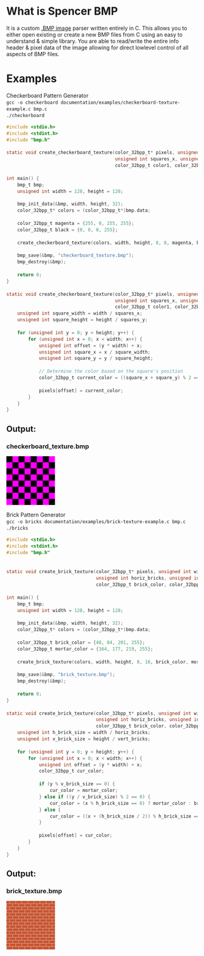 # What is Spencer BMP
It is a custom [.BMP image](https://en.wikipedia.org/wiki/BMP_file_format) parser written entirely in C. This allows you to either open existing or create a new BMP files from C using an easy to understand & simple library. You are able to read/write the entire info header & pixel data of the image allowing for direct lowlevel control of all aspects of BMP files.

# Examples

Checkerboard Pattern Generator <br/>
`gcc -o checkerboard documentation/examples/checkerboard-texture-example.c bmp.c`</br>
`./checkerboard`
```c
#include <stdio.h>
#include <stdint.h>
#include "bmp.h"

static void create_checkerboard_texture(color_32bpp_t* pixels, unsigned int width, unsigned int height, 
                                        unsigned int squares_x, unsigned int squares_y, 
                                        color_32bpp_t color1, color_32bpp_t color2);

int main() {
    bmp_t bmp;
    unsigned int width = 128, height = 128;

    bmp_init_data(&bmp, width, height, 32);
    color_32bpp_t* colors = (color_32bpp_t*)bmp.data;

    color_32bpp_t magenta = {255, 0, 255, 255};
    color_32bpp_t black = {0, 0, 0, 255};       

    create_checkerboard_texture(colors, width, height, 8, 8, magenta, black);

    bmp_save(&bmp, "checkerboard_texture.bmp");
    bmp_destroy(&bmp);
    
    return 0;
}

static void create_checkerboard_texture(color_32bpp_t* pixels, unsigned int width, unsigned int height, 
                                        unsigned int squares_x, unsigned int squares_y, 
                                        color_32bpp_t color1, color_32bpp_t color2) {
    unsigned int square_width = width / squares_x;
    unsigned int square_height = height / squares_y;

    for (unsigned int y = 0; y < height; y++) {
        for (unsigned int x = 0; x < width; x++) {
            unsigned int offset = (y * width) + x;
            unsigned int square_x = x / square_width;
            unsigned int square_y = y / square_height;
            
            // Determine the color based on the square's position
            color_32bpp_t current_color = ((square_x + square_y) % 2 == 0) ? color1 : color2;

            pixels[offset] = current_color;
        }
    }
}
```

## Output:
### checkerboard_texture.bmp
![Magenta and black checkerboard](documentation/images/checkerboard_texture.bmp)


Brick Pattern Generator<br/>
`gcc -o bricks documentation/examples/brick-texture-example.c bmp.c` <br/>
`./bricks`
```c
#include <stdio.h>
#include <stdint.h>
#include "bmp.h"


static void create_brick_texture(color_32bpp_t* pixels, unsigned int width, unsigned int height, 
                                 unsigned int horiz_bricks, unsigned int vert_bricks, 
                                 color_32bpp_t brick_color, color_32bpp_t mortar_color);

int main() {
    bmp_t bmp;
    unsigned int width = 128, height = 128;

    bmp_init_data(&bmp, width, height, 32);
    color_32bpp_t* colors = (color_32bpp_t*)bmp.data;

    color_32bpp_t brick_color = {48, 84, 201, 255};
    color_32bpp_t mortar_color = {164, 177, 219, 255};

    create_brick_texture(colors, width, height, 8, 16, brick_color, mortar_color);

    bmp_save(&bmp, "brick_texture.bmp");
    bmp_destroy(&bmp);
    
    return 0;
}

static void create_brick_texture(color_32bpp_t* pixels, unsigned int width, unsigned int height, 
                                 unsigned int horiz_bricks, unsigned int vert_bricks, 
                                 color_32bpp_t brick_color, color_32bpp_t mortar_color) {
    unsigned int h_brick_size = width / horiz_bricks;
    unsigned int v_brick_size = height / vert_bricks;

    for (unsigned int y = 0; y < height; y++) {
        for (unsigned int x = 0; x < width; x++) {
            unsigned int offset = (y * width) + x;
            color_32bpp_t cur_color;

            if (y % v_brick_size == 0) {
                cur_color = mortar_color;
            } else if ((y / v_brick_size) % 2 == 0) {
                cur_color = (x % h_brick_size == 0) ? mortar_color : brick_color;
            } else {
                cur_color = ((x + (h_brick_size / 2)) % h_brick_size == 0) ? mortar_color : brick_color;
            }

            pixels[offset] = cur_color;
        }
    }
}
```
## Output:
###  brick_texture.bmp
![Red and white brick texture](documentation/images/brick_texture.bmp)